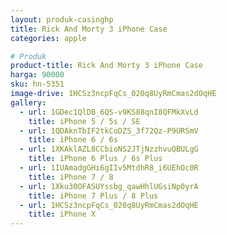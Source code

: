 ```yaml
---
layout: produk-casinghp
title: Rick And Morty 3 iPhone Case
categories: apple

# Produk
product-title: Rick And Morty 3 iPhone Case
harga: 90000
sku: hn-5351
image-drive: 1HCSz3ncpFqCs_020q8UyRmCmas2dOqHE
gallery:
  - url: 1GDec1QlDB_6QS-v9KS88qnI8QFMkXvLd
    title: iPhone 5 / 5s / SE
  - url: 1QDAknTbIF2tkCoDZS_3f72Qz-P9URSmV
    title: iPhone 6 / 6s
  - url: 1XKAklAZL8CCbioNS2JTjNzzhvuQBULgG
    title: iPhone 6 Plus / 6s Plus
  - url: 1IUAmadgGHi6gIIv5MtdhR8_i6UEhOc0R
    title: iPhone 7 / 8
  - url: 1Xku30OFASUYssbg_qawHhlUGsiNp0yrA
    title: iPhone 7 Plus / 8 Plus
  - url: 1HCSz3ncpFqCs_020q8UyRmCmas2dOqHE
    title: iPhone X
---
```

